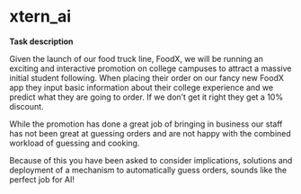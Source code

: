 # xtern_ai

**Task description**

Given the launch of our food truck line, FoodX, we will be running an exciting and interactive promotion on college campuses to attract a massive initial student following. When placing their order on our fancy new FoodX app they input basic information about their college experience and we predict what they are going to order. If we don’t get it right they get a 10% discount.

While the promotion has done a great job of bringing in business our staff has not been great at guessing orders and are not happy with the combined workload of guessing and cooking.

Because of this you have been asked to consider implications, solutions and deployment of a mechanism to automatically guess orders, sounds like the perfect job for AI!
